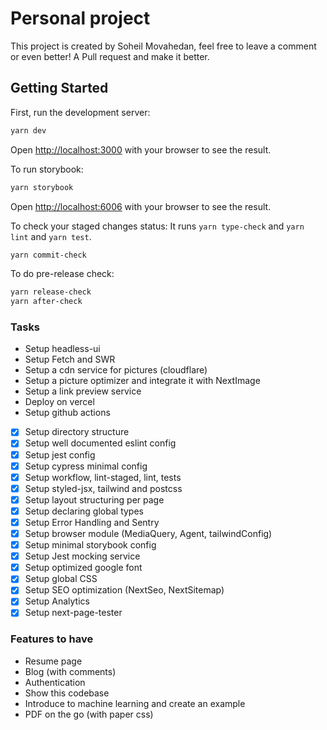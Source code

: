 # Personal project

This project is created by Soheil Movahedan, feel free to leave
a comment or even better! A Pull request and make it better.

## Getting Started

First, run the development server:

```bash
yarn dev
```

Open [http://localhost:3000](http://localhost:3000) with your browser to see the result.

To run storybook:

```bash
yarn storybook
```

Open [http://localhost:6006](http://localhost:6006) with your browser to see the result.


To check your staged changes status:
It runs `yarn type-check` and `yarn lint` and `yarn test`.

```bash
yarn commit-check
```

To do pre-release check:

```bash
yarn release-check
yarn after-check
```

### Tasks
-	Setup headless-ui
- Setup Fetch and SWR
- Setup a cdn service for pictures (cloudflare)
- Setup a picture optimizer and integrate it with NextImage
- Setup a link preview service
- Deploy on vercel
- Setup github actions
- [x] Setup directory structure
- [x] Setup well documented eslint config
- [x] Setup jest config
- [x] Setup cypress minimal config
- [x] Setup workflow, lint-staged, lint, tests
- [x] Setup styled-jsx, tailwind and postcss
- [x] Setup layout structuring per page
- [x] Setup declaring global types
-	[x] Setup Error Handling and Sentry
-	[x] Setup browser module (MediaQuery, Agent, tailwindConfig)
-	[x] Setup minimal storybook config
-	[x] Setup Jest mocking service
- [x] Setup optimized google font
- [x] Setup global CSS
- [x] Setup SEO optimization (NextSeo, NextSitemap)
- [x] Setup Analytics
- [x] Setup next-page-tester

### Features to have
- Resume page
- Blog (with comments)
- Authentication
- Show this codebase
- Introduce to machine learning and create an example
- PDF on the go (with paper css)